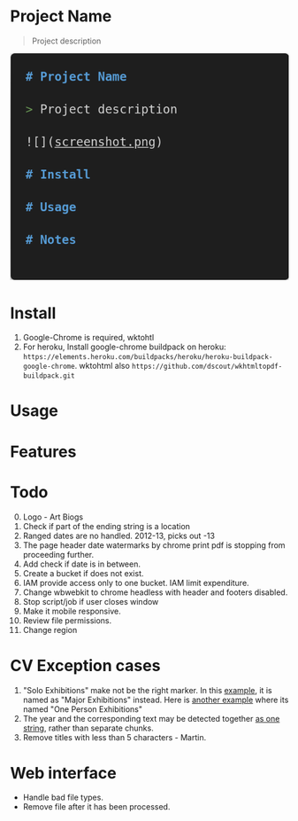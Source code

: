 # Project Name

> Project description

![](screenshot.png)

# Install

1. Google-Chrome is required, wktohtl
2. For heroku, Install google-chrome buildpack on heroku: `https://elements.heroku.com/buildpacks/heroku/heroku-buildpack-google-chrome`. wktohtml also `https://github.com/dscout/wkhtmltopdf-buildpack.git`

# Usage

# Features

# Todo

0. Logo - Art Biogs
1. Check if part of the ending string is a location
2. Ranged dates are no handled. 2012-13, picks out -13
3. The page header date watermarks by chrome print pdf is stopping from proceeding further.
4. Add check if date is in between.
5. Create a bucket if does not exist.
6. IAM provide access only to one bucket. IAM limit expenditure.
7. Change wbwebkit to chrome headless with header and footers disabled.
8. Stop script/job if user closes window
9. Make it mobile responsive.
10. Review file permissions.
11. Change region

# CV Exception cases

1. "Solo Exhibitions" make not be the right marker. In this [example](https://annaglynn.com/cv.html), it is named as "Major Exhibitions" instead. Here is [another example](http://pennymason.com.au/cv) where its named "One Person Exhibitions"
2. The year and the corresponding text may be detected together [as one string](https://annaglynn.com/cv.html), rather than separate chunks.
3. Remove titles with less than 5 characters - Martin.

# Web interface

- Handle bad file types.
- Remove file after it has been processed.
